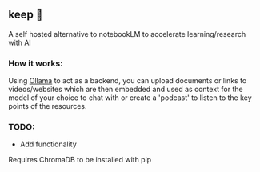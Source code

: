 ## keep 🏰
A self hosted alternative to notebookLM to accelerate learning/research with AI

### How it works:
Using [Ollama](https://ollama.com/) to act as a backend, you can upload documents or links to videos/websites which are then embedded and used as context for the model of your choice to chat with or create a 'podcast' to listen to the key points of the resources.

### TODO:
 - Add functionality

Requires ChromaDB to be installed with pip